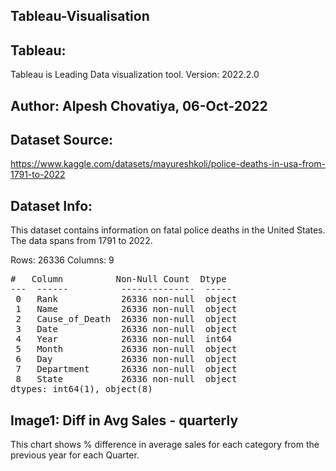 ## Tableau-Visualisation
## Tableau:
Tableau is Leading Data visualization tool.
Version: 2022.2.0
## Author: Alpesh Chovatiya, 06-Oct-2022
## Dataset Source:
https://www.kaggle.com/datasets/mayureshkoli/police-deaths-in-usa-from-1791-to-2022
## Dataset Info:
This dataset contains information on fatal police deaths in the United States. The data spans from 1791 to 2022.

Rows: 26336
Columns: 9
<pre>
#   Column          Non-Null Count  Dtype 
---  ------          --------------  ----- 
 0   Rank            26336 non-null  object
 1   Name            26336 non-null  object
 2   Cause_of_Death  26336 non-null  object
 3   Date            26336 non-null  object
 4   Year            26336 non-null  int64 
 5   Month           26336 non-null  object
 6   Day             26336 non-null  object
 7   Department      26336 non-null  object
 8   State           26336 non-null  object
dtypes: int64(1), object(8)
</pre>

## Image1: Diff in Avg Sales - quarterly
This chart shows % difference in average sales for each category from the previous year for each Quarter.
